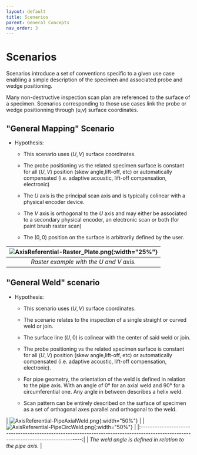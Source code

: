 ```yaml
---
layout: default
title: Scenarios
parent: General Concepts
nav_order: 3
---
```


# Scenarios
Scenarios introduce a set of conventions specific to a given use case enabling a simple description of the specimen and associated probe and wedge positioning. 

Many non-destructive inspection scan plan are referenced to the surface of a specimen. Scenarios corresponding to those use cases link the probe or wedge positionning through (u,v) surface coordinates. 

## "General Mapping" Scenario
- Hypothesis:
    - This scenario uses $(U,V)$ surface coordinates.

    - The probe positioning vs the related specimen surface is constant for all $(U,V)$ position (skew angle,lift-off, etc) or automatically compensated (i.e. adaptive acoustic, lift-off compensation, electronic)

    - The $U$ axis is the principal scan axis and is typically colinear with a physical encoder device.

    - The $V$ axis is orthogonal to the $U$ axis and may either be associated to a secondary physical encoder, an electronic scan or both (for paint brush raster scan)

    - The $(0,0)$ position on the surface is arbitrarily defined by the user.

| ![AxisReferential-Raster_Plate.png](/NDE_Open_File_Format/assets/images/conventions/AxisReferential-Raster_Plate.png){:width="25%"} |
|:---------------------------------------------------------------------------------------------------------------------:|
| *Raster example with the $U$ and $V$ axis.*                                                                |


## "General Weld" scenario
- Hypothesis:
    - This scenario uses $(U,V)$ surface coordinates.

    - The scenario relates to the inspection of a single straight or curved weld or join.

    - The surface line $(U,0)$ is colinear with the center of said weld or join.

    - The probe positioning vs the related specimen surface is constant for all $(U,V)$ position (skew angle,lift-off, etc) or automatically compensated (i.e. adaptive acoustic, lift-off compensation, electronic).

    -  For pipe geometry, the orientation of the weld is defined in relation to the pipe axis. With an angle of 0° for an axial weld and 90° for a circumferential one. Any angle in between describes a helix weld.

    -  Scan pattern can be entirely described on the surface of specimen as a set of orthogonal axes parallel and orthogonal to the weld.

| ![AxisReferential-PipeAxialWeld.png](/NDE_Open_File_Format/assets/images/conventions/AxisReferential-PipeAxialWeld.png){:width="50%"} | 
| ![AxisReferential-PipeCircWeld.png](/NDE_Open_File_Format/assets/images/conventions/AxisReferential-PipeCircWeld.png){:width="50%"} | 
|:-----------------------------------------------------------------------------------------------------------------------------------:| 
| *The weld angle is defined in relation to the pipe axis.*                                                                |
